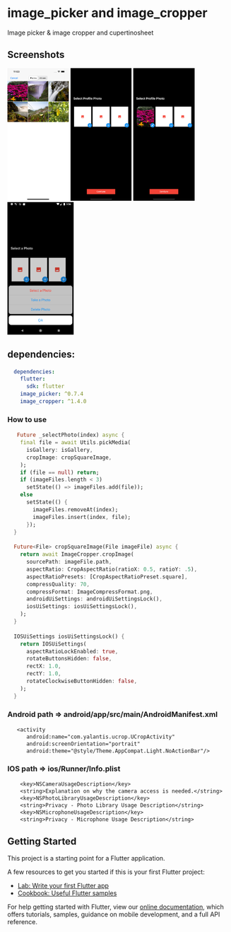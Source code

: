 # image_picker and image_cropper

Image picker  & image cropper and cupertinosheet


## Screenshots
<img src="ss1.png" height="300" /> <img src="ss2.png" height="300" /> <img src="ss3.png" height="300" /><img src="ss4.png" height="300" /> 

## dependencies:


```yaml
  dependencies:
    flutter:
      sdk: flutter
    image_picker: ^0.7.4
    image_cropper: ^1.4.0
```

### How to use
```dart
   Future _selectPhoto(index) async {
    final file = await Utils.pickMedia(
      isGallery: isGallery,
      cropImage: cropSquareImage,
    );
    if (file == null) return;
    if (imageFiles.length < 3)
      setState(() => imageFiles.add(file));
    else
      setState(() {
        imageFiles.removeAt(index);
        imageFiles.insert(index, file);
      });
  }

  Future<File> cropSquareImage(File imageFile) async {
    return await ImageCropper.cropImage(
      sourcePath: imageFile.path,
      aspectRatio: CropAspectRatio(ratioX: 0.5, ratioY: .5),
      aspectRatioPresets: [CropAspectRatioPreset.square],
      compressQuality: 70,
      compressFormat: ImageCompressFormat.png,
      androidUiSettings: androidUiSettingsLock(),
      iosUiSettings: iosUiSettingsLock(),
    );
  }

  IOSUiSettings iosUiSettingsLock() {
    return IOSUiSettings(
      aspectRatioLockEnabled: true,
      rotateButtonsHidden: false,
      rectX: 1.0,
      rectY: 1.0,
      rotateClockwiseButtonHidden: false,
    );
  }
```
### Android  path => android/app/src/main/AndroidManifest.xml
 

```activity
   <activity
      android:name="com.yalantis.ucrop.UCropActivity"
      android:screenOrientation="portrait"
      android:theme="@style/Theme.AppCompat.Light.NoActionBar"/>
```

### IOS   path => ios/Runner/Info.plist

```keys
    <key>NSCameraUsageDescription</key>
    <string>Explanation on why the camera access is needed.</string>	
    <key>NSPhotoLibraryUsageDescription</key>
    <string>Privacy - Photo Library Usage Description</string>	
    <key>NSMicrophoneUsageDescription</key>
    <string>Privacy - Microphone Usage Description</string>
```
## Getting Started

This project is a starting point for a Flutter application.

A few resources to get you started if this is your first Flutter project:

- [Lab: Write your first Flutter app](https://flutter.dev/docs/get-started/codelab)
- [Cookbook: Useful Flutter samples](https://flutter.dev/docs/cookbook)

For help getting started with Flutter, view our
[online documentation](https://flutter.dev/docs), which offers tutorials,
samples, guidance on mobile development, and a full API reference.
